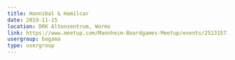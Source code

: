```yaml
---
title: Hannibal & Hamilcar 
date: 2019-11-15
location: DRK Altenzentrum, Worms
link: https://www.meetup.com/Mannheim-Boardgames-Meetup/events/251315713/
usergroup: bogama
type: usergroup
---
```

